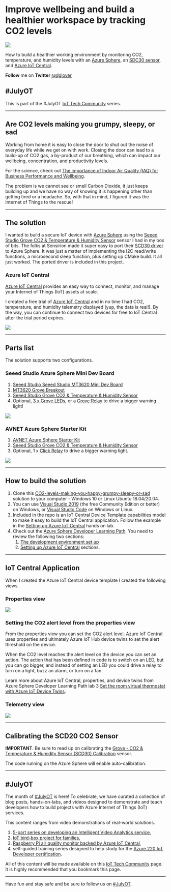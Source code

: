 # Improve wellbeing and build a healthier workspace by tracking CO2 levels

![](https://raw.githubusercontent.com/gloveboxes/CO2-levels-making-you-happy-grumpy-sleepy-or-sad/master/resources/banner.png)

How to build a healthier working environment by monitoring CO2, temperature, and humidity levels with an [Azure Sphere](https://azure.microsoft.com/en-gb/services/azure-sphere/?WT.mc_id=julyot-co2-dglover), an [SDC30 sensor](https://www.seeedstudio.com/Grove-CO2-Temperature-Humidity-Sensor-SCD30-p-2911.html), and [Azure IoT Central](https://azure.microsoft.com/en-gb/services/iot-central/?WT.mc_id=julyot-co2-dglover).

**Follow** me on **Twitter** [@dglover](https://twitter.com/dglover)

## #JulyOT

This is part of the #JulyOT [IoT Tech Community](http://aka.ms/julyot) series.

<!-- | | |
|---|---|
|![](https://raw.githubusercontent.com/gloveboxes/CO2-levels-making-you-happy-grumpy-sleepy-or-sad/master/resources/grumpy.png)| ![](https://raw.githubusercontent.com/gloveboxes/CO2-levels-making-you-happy-grumpy-sleepy-or-sad/master/resources/co2-ppm-chart.jpg) | -->

---

## Are CO2 levels making you grumpy, sleepy, or sad

Working from home it is easy to close the door to shut out the noise of everyday life while we get on with work. Closing the door can lead to a build-up of CO2 gas, a by-product of our breathing, which can impact our wellbeing, concentration, and productivity levels.

For the science, check out [The importance of Indoor Air Quality (IAQ) for Business Performance and Wellbeing](https://iotfactory.eu/the-importance-of-indoor-air-quality-iaq-for-business-performance-and-wellbeing/).

The problem is we cannot see or smell Carbon Dioxide, it just keeps building up and we have no way of knowing it is happening other than getting tired or a headache. So, with that in mind, I figured it was the Internet of Things to the rescue!

---

## The solution

I wanted to build a secure IoT device with [Azure Sphere](https://azure.microsoft.com/en-gb/services/azure-sphere/?WT.mc_id=julyot-co2-dglover) using the [Seeed Studio Grove CO2 & Temperature & Humidity Sensor](https://www.seeedstudio.com/Grove-CO2-Temperature-Humidity-Sensor-SCD30-p-2911.html) sensor I had in my box of bits. The folks at Sensirion made it super easy to port their [SCD30 driver](https://github.com/Sensirion/embedded-scd) to Azure Sphere. It was just a matter of implementing the I2C read/write functions, a microsecond sleep function, plus setting up CMake build. It all just worked. The ported driver is included in this project.

### Azure IoT Central

[Azure IoT Central](https://azure.microsoft.com/en-in/services/iot-central/?WT.mc_id=julyot-co2-dglover) provides an easy way to connect, monitor, and manage your Internet of Things (IoT) assets at scale.

I created a free trial of [Azure IoT Central](https://azure.microsoft.com/en-gb/services/iot-central/?WT.mc_id=julyot-co2-dglover) and in no time I had CO2, temperature, and humidity telemetry displayed (yup, the data is real!). By the way, you can continue to connect two devices for free to IoT Central after the trial period expires.

![](https://raw.githubusercontent.com/gloveboxes/CO2-levels-making-you-happy-grumpy-sleepy-or-sad/master/resources/iot-central-dash.png)

---

## Parts list

The solution supports two configurations.

### Seeed Studio Azure Sphere Mini Dev Board

1. [Seeed Studio Seeed Studio MT3620 Mini Dev Board](https://www.seeedstudio.com/mt3620-for-azure-sphere)
2. [MT3620 Grove Breakout](https://www.seeedstudio.com/MT3620-Grove-Breakout-p-4043.html)
3. [Seeed Studio Grove CO2 & Temperature & Humidity Sensor](https://www.seeedstudio.com/Grove-CO2-Temperature-Humidity-Sensor-SCD30-p-2911.html)
4. Optional, [3 x Grove LEDs](https://raw.githubusercontent.com/gloveboxes/CO2-levels-making-you-happy-grumpy-sleepy-or-sad/master/![](https://raw.githubusercontent.com/gloveboxes/CO2-levels-making-you-happy-grumpy-sleepy-or-sad/master/resources/seeed_studio-azure-sphere_mini.jpg)), or a [Grove Relay](https://www.seeedstudio.com/Grove-Relay.html) to drive a bigger warning light!

![](https://raw.githubusercontent.com/gloveboxes/CO2-levels-making-you-happy-grumpy-sleepy-or-sad/master/resources/seeed_studio-azure-sphere_mini.jpg)

### AVNET Azure Sphere Starter Kit

1. [AVNET Azure Sphere Starter Kit](https://www.avnet.com/shop/us/products/avnet-engineering-services/aes-ms-mt3620-sk-g-3074457345636825680/)
2. [Seeed Studio Grove CO2 & Temperature & Humidity Sensor](https://www.seeedstudio.com/Grove-CO2-Temperature-Humidity-Sensor-SCD30-p-2911.html)
3. Optional, 1 x [Click Relay](https://www.mikroe.com/relay-click) to drive a bigger warning light.

![](https://raw.githubusercontent.com/gloveboxes/CO2-levels-making-you-happy-grumpy-sleepy-or-sad/master/resources/avnet_azure_sphere_starter_kit.jpg)

---

## How to build the solution

1. Clone this [CO2-levels-making-you-happy-grumpy-sleepy-or-sad](https://github.com/gloveboxes/CO2-levels-making-you-happy-grumpy-sleepy-or-sad) solution to your computer - Windows 10 or Linux Ubuntu 18.04/20.04.
2. You can use [Visual Studio 2019](https://visualstudio.microsoft.com/vs/?WT.mc_id=julyot-co2-dglover) (the free Community Edition or better) on Windows, or [Visual Studio Code](https://code.visualstudio.com/?WT.mc_id=julyot-co2-dglover) on Windows or Linux.
3. Included in the repo is an IoT Central Device Template capabilities model to make it easy to build the IoT Central application. Follow the example in the [Setting up Azure IoT Central](https://github.com/gloveboxes/Azure-Sphere-Learning-Path/tree/master/zdocs_vs_code_iot_central/Lab_2_Send_Telemetry_to_Azure_IoT_Central) hands on lab.
4. Check out the [Azure Sphere Developer Learning Path](https://github.com/gloveboxes/Azure-Sphere-Learning-Path). You need to review the following two sections:
    1. [The development environment set up](https://github.com/gloveboxes/Azure-Sphere-Learning-Path/tree/master/zdocs_vs_code_iot_central/Lab_0_Introduction_and_Lab_Set_Up)
    2. [Setting up Azure IoT Central](https://github.com/gloveboxes/Azure-Sphere-Learning-Path/tree/master/zdocs_vs_code_iot_central/Lab_2_Send_Telemetry_to_Azure_IoT_Central) sections.

---

## IoT Central Application

When I created the Azure IoT Central device template I created the following views.

### Properties view

![](https://raw.githubusercontent.com/gloveboxes/CO2-levels-making-you-happy-grumpy-sleepy-or-sad/master/resources/iot-central-view-properties.png)

### Setting the CO2 alert level from the properties view

From the properties view you can set the CO2 alert level. Azure IoT Central uses properties and ultimately Azure IoT Hub device twins to set the alert threshold on the device. 

When the CO2 level reaches the alert level on the device you can set an action. The action that has been defined in code is to switch on an LED, but you can go bigger, and instead of setting an LED you could drive a relay to turn on a light, buzz an alarm, or turn on a fan.

Learn more about Azure IoT Central, properties, and device twins from Azure Sphere Developer Learning Path lab 3 [Set the room virtual thermostat with Azure IoT Device Twins](https://github.com/gloveboxes/Azure-Sphere-Learning-Path/tree/master/zdocs_vs_code_iot_central/Lab_3_Control_Device_with_Device_Twins).

### Telemetry view

![](https://raw.githubusercontent.com/gloveboxes/CO2-levels-making-you-happy-grumpy-sleepy-or-sad/master/resources/iot-central-view-telemetry.png)

---

## Calibrating the SCD20 CO2 Sensor

**IMPORTANT**. Be sure to read up on calibrating the [Grove - CO2 & Temperature & Humidity Sensor (SCD30) Calibration](https://wiki.seeedstudio.com/Grove-CO2_Temperature_Humidity_Sensor-SCD30/#calibration) sensor.

The code running on the Azure Sphere will enable auto-calibration.

---

## #JulyOT

The month of [#JulyOT](https://twitter.com/hashtag/JulyOT?src=hash&ref_src=twsrc%5Etfw) is here!  To celebrate, we have curated a collection of  blog posts, hands-on-labs, and videos designed to demonstrate and teach developers how to build projects with Azure Internet of Things (IoT) services.

This content ranges from video demonstrations of real-world solutions.

1. [5-part series on developing an Intelligent Video Analytics service](https://github.com/toolboc/Intelligent-Video-Analytics-with-NVIDIA-Jetson-and-Microsoft-Azure),  
2. [IoT bird-box project for families](https://github.com/jimbobbennett/smart-garden-ornaments),  
3. [Raspberry Pi air quality monitor backed by Azure IoT Central](https://www.youtube.com/watch?v=ayIrNB8gh68), 
4. self-guided training series designed to help study for the [Azure 220 IoT Developer certification](https://docs.microsoft.com/en-us/learn/certifications/exams/az-220?WT.mc_id=julyot-co2-dglover).

All of this content will be made available on this [IoT Tech Community](http://aka.ms/julyot) page.  It is highly recommended that you bookmark this page.

---

Have fun and stay safe and be sure to follow us on [#JulyOT](https://twitter.com/hashtag/JulyOT?src=hash&ref_src=twsrc%5Etfw).
